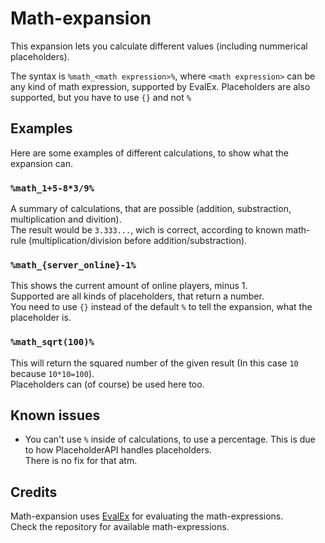 # Math-expansion
This expansion lets you calculate different values (including nummerical placeholders).

The syntax is `%math_<math expression>%`, where `<math expression>` can be any kind of math expression, supported by EvalEx.
Placeholders are also supported, but you have to use `{}` and not `%`

## Examples
Here are some examples of different calculations, to show what the expansion can.

### `%math_1+5-8*3/9%`
A summary of calculations, that are possible (addition, substraction, multiplication and divition).  
The result would be `3.333...`, wich is correct, according to known math-rule (multiplication/division before addition/substraction).

### `%math_{server_online}-1%`
This shows the current amount of online players, minus 1.  
Supported are all kinds of placeholders, that return a number.  
You need to use `{}` instead of the default `%` to tell the expansion, what the placeholder is.

### `%math_sqrt(100)%`
This will return the squared number of the given result (In this case `10` because `10*10=100`).  
Placeholders can (of course) be used here too.

## Known issues
- You can't use `%` inside of calculations, to use a percentage. This is due to how PlaceholderAPI handles placeholders.  
There is no fix for that atm.

## Credits
Math-expansion uses [EvalEx](https://github.com/uklimaschewski/EvalEx) for evaluating the math-expressions.  
Check the repository for available math-expressions.
